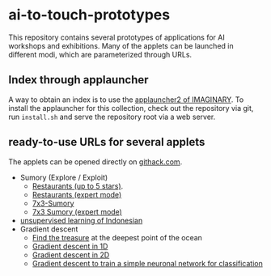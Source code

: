 # ai-to-touch-prototypes

This repository contains several prototypes of applications for AI workshops and exhibitions.
Many of the applets can be launched in different modi, which are parameterized through URLs.

## Index through applauncher
A way to obtain an index is to use the [applauncher2 of IMAGINARY](https://github.com/IMAGINARY/applauncher2).
To install the applauncher for this collection, check out the repository via git, run `install.sh` and serve the repository root via a web server.


## ready-to-use URLs for several applets

The applets can be opened directly on [githack.com](https://raw.githack.com/).
* Sumory (Explore / Exploit)
  * [Restaurants (up to 5 stars)](https://raw.githack.com/IMAGINARY/ai-to-touch-prototypes/master/sumory.html?mode=image&imgsrc=images/restaurants.svg&draws=7&values=stars&maxstars=5&buttons=hidden).
  * [Restaurants (expert mode)](https://raw.githack.com/IMAGINARY/ai-to-touch-prototypes/master/sumory.html?mode=image&imgsrc=images/restaurants.svg&draws=7&values=stars&maxstars=random&buttons=visible)
  * [7x3-Sumory](https://raw.githack.com/IMAGINARY/ai-to-touch-prototypes/master/sumory.html?mode=grid&Nw=7&Nh=3&draws=10&buttons=hidden)
  * [7x3 Sumory (expert mode)](https://raw.githack.com/IMAGINARY/ai-to-touch-prototypes/master/sumory.html?mode=grid&Nw=7&Nh=3&draws=10&buttons=visible)
* [unsupervised learning of Indonesian](https://raw.githack.com/IMAGINARY/ai-to-touch-prototypes/master/unsupervised.html)
* Gradient descent
  * [Find the treasure](https://raw.githack.com/IMAGINARY/ai-to-touch-prototypes/master/gradient1d.html?water=true&autopilot=false) at the deepest point of the ocean
  * [Gradient descent in 1D](https://raw.githack.com/IMAGINARY/ai-to-touch-prototypes/master/gradient1d.html)
  * [Gradient descent in 2D](https://raw.githack.com/IMAGINARY/ai-to-touch-prototypes/master/gradient2d.html)
  * [Gradient descent to train a simple neuronal network for classification](https://raw.githack.com/IMAGINARY/ai-to-touch-prototypes/master/classifywithgradient.html)
